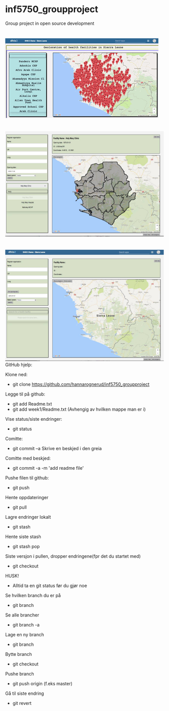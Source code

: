 # inf5750_groupproject
Group project in open source development

#
![alt tag](https://github.com/nicolael/dhis2-Sierra-Leone-project/blob/master/Screenshots/15050129_10154177905822810_1460633559_n.gif)
#
![alt tag](https://github.com/nicolael/dhis2-Sierra-Leone-project/blob/master/Screenshots/15224756_10154216195497810_272185479_o.png.jpeg)
#
![alt tag](https://github.com/nicolael/dhis2-Sierra-Leone-project/blob/master/Screenshots/15311529_10154216073147810_1675070592_o.png.jpeg)
GitHub hjelp: 

Klone ned:
* git clone https://github.com/hannarognerud/inf5750_groupproject

Legge til på github:
* git add Readme.txt
* git add week1/Readme.txt
(Avhengig av hvilken mappe man er i)

Vise status/siste endringer:
* git status

Comitte:
* git commit –a
Skrive en beskjed i den greia


Comitte med beskjed:
* git commit -a -m 'add readme file'

Pushe filen til github:
* git push

Hente oppdateringer
* git pull

Lagre endringer lokalt
* git stash 

Hente siste stash
* git stash pop 

Siste versjon i pullen, dropper endringene(fpr det du startet med)
* git checkout <file>

HUSK!
* Alltid ta en git status før du gjør noe 

Se hvilken branch du er på
* git branch 

Se alle brancher
* git branch -a

Lage en ny branch 
* git branch <branch-name>

Bytte branch 
* git checkout <branch-name>

Pushe branch
* git push origin <branch-name> (f.eks master)

Gå til siste endring
* git revert <nr>
